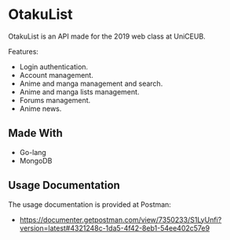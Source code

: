 # OtakuList

OtakuList is an API made for the 2019 web class at UniCEUB.

Features:
- Login authentication.
- Account management.
- Anime and manga management and search.
- Anime and manga lists management.
- Forums management.
- Anime news.

## Made With
- Go-lang
- MongoDB

## Usage Documentation
The usage documentation is provided at Postman:
- https://documenter.getpostman.com/view/7350233/S1LyUnfi?version=latest#4321248c-1da5-4f42-8eb1-54ee402c57e9

